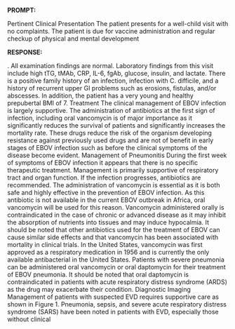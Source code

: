 **PROMPT:**

Pertinent Clinical Presentation  The patient presents for a well-child visit with no complaints. The patient is due for vaccine administration and regular checkup of physical and mental development

**RESPONSE:**

 . All examination findings are normal. Laboratory findings from this visit include high tTG, tMAb, CRP, IL-6, fgAb, glucose, insulin, and lactate. There is a positive family history of an infection, infection with C. difficile, and a history of recurrent upper GI problems such as erosions, fistulas, and/or abscesses. In addition, the patient has a very young and healthy prepubertal BMI of 7.  Treatment The clinical management of EBOV infection is largely supportive. The administration of antibiotics at the first sign of infection, including oral vancomycin is of major importance as it significantly reduces the survival of patients and significantly increases the mortality rate. These drugs reduce the risk of the organism developing resistance against previously used drugs and are not of benefit in early stages of EBOV infection such as before the clinical symptoms of the disease become evident.  Management of Pneumonitis During the first week of symptoms of EBOV infection it appears that there is no specific therapeutic treatment. Management is primarily supportive of respiratory tract and organ function. If the infection progresses, antibiotics are recommended. The administration of vancomycin is essential as it is both safe and highly effective in the prevention of EBOV infection. As this antibiotic is not available in the current EBOV outbreak in Africa, oral vancomycin will be used for this reason. Vancomycin administered orally is contraindicated in the case of chronic or advanced disease as it may inhibit the absorption of nutrients into tissues and may induce hypocalmia. It should be noted that other antibiotics used for the treatment of EBOV can cause similar side effects and that vancomycin has been associated with mortality in clinical trials. In the United States, vancomycin was first approved as a respiratory medication in 1956 and is currently the only available antibacterial in the United States. Patients with severe pneumonia can be administered oral vancomycin or oral daptomycin for their treatment of EBOV pneumonia. It should be noted that oral daptomycin is contraindicated in patients with acute respiratory distress syndrome (ARDS) as the drug may exacerbate their condition.  Diagnostic Imaging  Management of patients with suspected EVD requires supportive care as shown in Figure 1. Pneumonia, sepsis, and severe acute respiratory distress syndrome (SARS) have been noted in patients with EVD, especially those without clinical